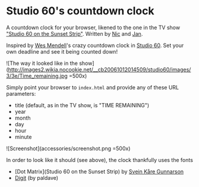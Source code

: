 Studio 60's countdown clock
=================================

A countdown clock for your browser, likened to the one in the TV show ["Studio 60 on the Sunset Strip"](http://www.imdb.com/title/tt0485842/).
Written by [Nic](http://www.nicolashoening.de/) and [Jan](http://www.yanzen.de/).

Inspired by [Wes Mendell](http://en.wikipedia.org/wiki/Wes_Mendell)'s crazy countdown clock in [Studio 60](http://en.wikipedia.org/wiki/Studio_60_on_the_Sunset_Strip).
Set your own deadline and see it being counted down!

![The way it looked like in the show](http://images2.wikia.nocookie.net/__cb20061012014509/studio60/images/3/3e/Time_remaining.jpg =500x)


Simply point your browser to `index.html` and provide any of these URL parameters:

* title (default, as in the TV show, is "TIME REMAINING")
* year
* month
* day
* hour
* minute

![Screenshot](accessories/screenshot.png =500x)

In order to look like it should (see above), the clock thankfully uses the fonts

* [Dot Matrix](Studio 60 on the Sunset Strip) by [Svein Kåre Gunnarson](http://www.dionaea.com/information/fonts.html)
* [Digit](http://www.dafont.com/digit.font) (by paldave)

